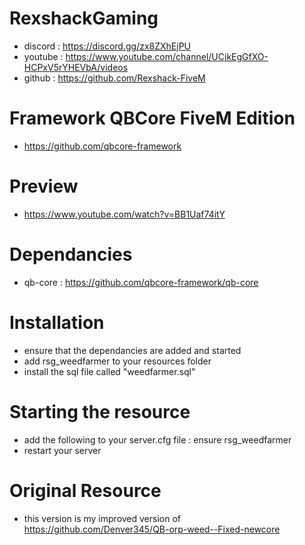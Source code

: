 # RexshackGaming
- discord : https://discord.gg/zx8ZXhEjPU
- youtube : https://www.youtube.com/channel/UCikEgGfXO-HCPxV5rYHEVbA/videos
- github : https://github.com/Rexshack-FiveM

# Framework QBCore FiveM Edition
- https://github.com/qbcore-framework

# Preview
- https://www.youtube.com/watch?v=BB1Uaf74itY

# Dependancies
- qb-core : https://github.com/qbcore-framework/qb-core

# Installation
- ensure that the dependancies are added and started
- add rsg_weedfarmer to your resources folder
- install the sql file called "weedfarmer.sql"

# Starting the resource
- add the following to your server.cfg file : ensure rsg_weedfarmer
- restart your server

# Original Resource
- this version is my improved version of https://github.com/Denver345/QB-orp-weed--Fixed-newcore